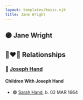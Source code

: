 ```yaml
---
layout: templates/basic.njk
title: Jane Wright
---
```

## 🟣 Jane Wright


## 👩‍❤️‍👨 Relationships

### 🔵 [Joseph Hand](/people/9/92413984)

#### Children With Joseph Hand
* 🟣 [Sarah Hand](/people/7/75255100), b. 02 MAR 1664